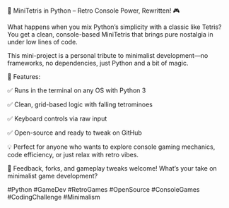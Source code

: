 🚀 MiniTetris in Python – Retro Console Power, Rewritten! 🎮

What happens when you mix Python’s simplicity with a classic like Tetris? You get a clean, console-based MiniTetris that brings pure nostalgia in under low lines of code.

This mini-project is a personal tribute to minimalist development—no frameworks, no dependencies, just Python and a bit of magic.

🔹 Features: 

✅ Runs in the terminal on any OS with Python 3 

✅ Clean, grid-based logic with falling tetrominoes 

✅ Keyboard controls via raw input 

✅ Open-source and ready to tweak on GitHub

💡 Perfect for anyone who wants to explore console gaming mechanics, code efficiency, or just relax with retro vibes.

📢 Feedback, forks, and gameplay tweaks welcome! What’s your take on minimalist game development?

#Python #GameDev #RetroGames #OpenSource #ConsoleGames #CodingChallenge #Minimalism
